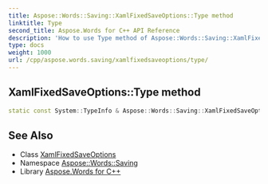```yaml
---
title: Aspose::Words::Saving::XamlFixedSaveOptions::Type method
linktitle: Type
second_title: Aspose.Words for C++ API Reference
description: 'How to use Type method of Aspose::Words::Saving::XamlFixedSaveOptions class in C++.'
type: docs
weight: 1000
url: /cpp/aspose.words.saving/xamlfixedsaveoptions/type/
---
```

## XamlFixedSaveOptions::Type method




```cpp
static const System::TypeInfo & Aspose::Words::Saving::XamlFixedSaveOptions::Type()
```

## See Also

* Class [XamlFixedSaveOptions](../)
* Namespace [Aspose::Words::Saving](../../)
* Library [Aspose.Words for C++](../../../)
